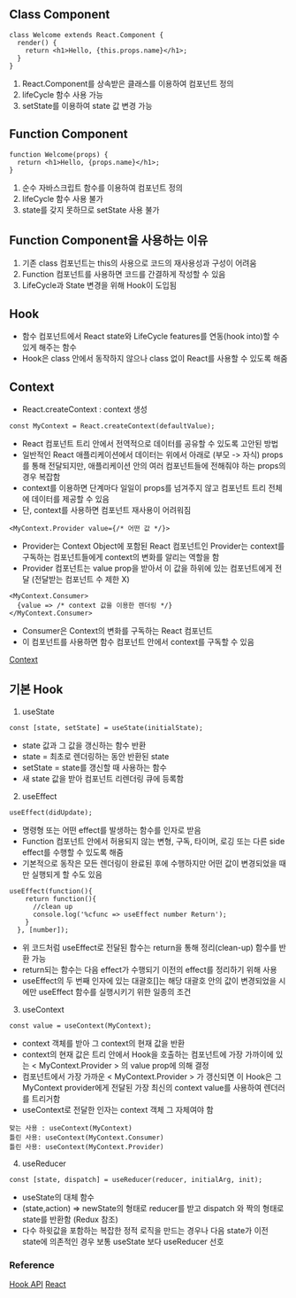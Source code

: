 ## Class Component
```
class Welcome extends React.Component {
  render() {
    return <h1>Hello, {this.props.name}</h1>;
  }
}
```
1. React.Component를 상속받은 클래스를 이용하여 컴포넌트 정의
2. lifeCycle 함수 사용 가능
3. setState를 이용하여 state 값 변경 가능


## Function Component
```
function Welcome(props) {
  return <h1>Hello, {props.name}</h1>;
}
```
1. 순수 자바스크립트 함수를 이용하여 컴포넌트 정의
2. lifeCycle 함수 사용 불가
3. state를 갖지 못하므로 setState 사용 불가


## Function Component을 사용하는 이유
1. 기존 class 컴포넌트는 this의 사용으로 코드의 재사용성과 구성이 어려움
2. Function 컴포넌트를 사용하면 코드를 간결하게 작성할 수 있음
3. LifeCycle과 State 변경을 위해 Hook이 도입됨


## Hook
* 함수 컴포넌트에서 React state와 LifeCycle features를 연동(hook into)할 수 있게 해주는 함수
* Hook은 class 안에서 동작하지 않으나 class 없이 React를 사용할 수 있도록 해줌


## Context
* React.createContext : context 생성
```
const MyContext = React.createContext(defaultValue);

```
* React 컴포넌트 트리 안에서 전역적으로 데이터를 공유할 수 있도록 고안된 방법
* 일반적인 React 애플리케이션에서 데이터는 위에서 아래로 (부모 -> 자식) props를 통해 전달되지만, 애플리케이션 안의 여러 컴포넌트들에 전해줘야 하는 props의 경우 복잡함
* context를 이용하면 단계마다 일일이 props를 넘겨주지 않고 컴포넌트 트리 전체에 데이터를 제공할 수 있음
* 단, context를 사용하면 컴포넌트 재사용이 어려워짐
```
<MyContext.Provider value={/* 어떤 값 */}>
```
* Provider는 Context Object에 포함된 React 컴포넌트인 Provider는 context를 구독하는 컴포넌트들에게 context의 변화를 알리는 역할을 함
* Provider 컴포넌트는 value prop을 받아서 이 값을 하위에 있는 컴포넌트에게 전달 (전달받는 컴포넌트 수 제한 X)
```
<MyContext.Consumer>
  {value => /* context 값을 이용한 렌더링 */}
</MyContext.Consumer>
```
* Consumer은 Context의 변화를 구독하는 React 컴포넌트
* 이 컴포넌트를 사용하면 함수 컴포넌트 안에서 context를 구독할 수 있음

[Context](https://ko.reactjs.org/docs/context.html "Context")

## 기본 Hook

1. useState
```
const [state, setState] = useState(initialState);
```
* state 값과 그 값을 갱신하는 함수 반환
* state = 최초로 렌더링하는 동안 반환된 state
* setState = state를 갱신할 때 사용하는 함수
* 새 state 값을 받아 컴포넌트 리렌더링 큐에 등록함

2. useEffect
```
useEffect(didUpdate);
```
* 명령형 또는 어떤 effect를 발생하는 함수를 인자로 받음
* Function 컴포넌트 안에서 허용되지 않는 변형, 구독, 타이머, 로깅 또는 다른 side effect를 수행할 수 있도록 해줌
* 기본적으로 동작은 모든 렌더링이 완료된 후에 수행하지만 어떤 값이 변경되었을 때만 실행되게 할 수도 있음
```
useEffect(function(){
    return function(){
      //clean up
      console.log('%cfunc => useEffect number Return');
    }
  }, [number]);
```
* 위 코드처럼 useEffect로 전달된 함수는 return을 통해 정리(clean-up) 함수를 반환 가능
* return되는 함수는 다음 effect가 수행되기 이전의 effect를 정리하기 위해 사용
* useEffect의 두 번째 인자에 있는 대괄호[]는 해당 대괄호 안의 값이 변경되었을 시에만 useEffect 함수를 실행시키기 위한 일종의 조건

3. useContext
```
const value = useContext(MyContext);
```
* context 객체를 받아 그 context의 현재 값을 반환
* context의 현재 값은 트리 안에서 Hook을 호출하는 컴포넌트에 가장 가까이에 있는 < MyContext.Provider > 의 value prop에 의해 결정
* 컴포넌트에서 가장 가까운 < MyContext.Provider > 가 갱신되면 이 Hook은 그 MyContext provider에게 전달된 가장 최신의 context value를 사용하여 렌더러를 트리거함
* useContext로 전달한 인자는 context 객체 그 자체여야 함
```
맞는 사용 : useContext(MyContext)
틀린 사용: useContext(MyContext.Consumer)
틀린 사용: useContext(MyContext.Provider)
```

4. useReducer
```
const [state, dispatch] = useReducer(reducer, initialArg, init);
```
* useState의 대체 함수
* (state,action) => newState의 형태로 reducer를 받고 dispatch 와 짝의 형태로 state를 반환함 (Redux 참조)
* 다수 하윗값을 포함하는 복잡한 정적 로직을 만드는 경우나 다음 state가 이전 state에 의존적인 경우 보통 useState 보다 useReducer 선호


### Reference
[Hook API](https://ko.reactjs.org/docs/hooks-reference.html "Hook API")
[React](https://ko.reactjs.org/docs/state-and-lifecycle.html "React")
